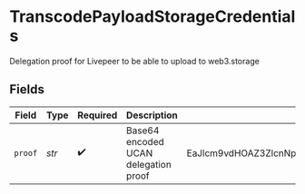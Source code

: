 # TranscodePayloadStorageCredentials

Delegation proof for Livepeer to be able to upload to
web3.storage



## Fields

| Field                                                                                                       | Type                                                                                                        | Required                                                                                                    | Description                                                                                                 | Example                                                                                                     |
| ----------------------------------------------------------------------------------------------------------- | ----------------------------------------------------------------------------------------------------------- | ----------------------------------------------------------------------------------------------------------- | ----------------------------------------------------------------------------------------------------------- | ----------------------------------------------------------------------------------------------------------- |
| `proof`                                                                                                     | *str*                                                                                                       | :heavy_check_mark:                                                                                          | Base64 encoded UCAN delegation proof                                                                        | EaJlcm9vdHOAZ3ZlcnNpb24BmgIBcRIg2uxHpcPYSWNtifMKFkPC7IEDvFDCxCd3ADViv0coV7SnYXNYRO2hA0AnblHEW38s3lSlcwaDjPn |